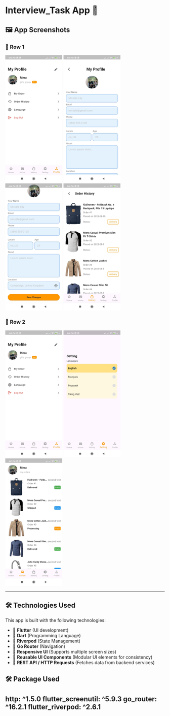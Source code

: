 # Interview_Task App 📖

## 🖼 App Screenshots

### 🔹 Row 1
<p float="left">
  <img src="assets/screenshots/profile.jpeg" width="180"/>
  <img src="assets/screenshots/create_account.jpeg" width="180"/>
  <img src="assets/screenshots/create_account_1.jpeg" width="180"/>
  <img src="assets/screenshots/history.jpeg" width="180"/>
</p>

### 🔹 Row 2
<p float="left">
  <img src="assets/screenshots/profile.jpeg" width="180"/>
  <img src="assets/screenshots/setting.jpeg" width="180"/>
  <img src="assets/screenshots/status.jpeg" width="180"/>
</p>

---

## 🛠️ Technologies Used

This app is built with the following technologies:

- 🔹 **Flutter** (UI development)
- 🔹 **Dart** (Programming Language)
- 🔹 **Riverpod** (State Management)
- 🔹 **Go Router** (Navigation)
- 🔹 **Responsive UI** (Supports multiple screen sizes)
- 🔹 **Reusable UI Components** (Modular UI elements for consistency)
- 🔹 **REST API / HTTP Requests** (Fetches data from backend services)

## 🛠️ Package Used
http: ^1.5.0
flutter_screenutil: ^5.9.3
go_router: ^16.2.1
flutter_riverpod: ^2.6.1
---

